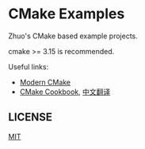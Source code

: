 # CMake Examples

Zhuo's CMake based example projects.

cmake >= 3.15 is recommended.


Useful links:
- [Modern CMake](https://cliutils.gitlab.io/modern-cmake/)
- [CMake Cookbook](https://github.com/dev-cafe/cmake-cookbook), [中文翻译](https://chenxiaowei.gitbook.io/cmake-cookbook/)

## LICENSE

[MIT](./LICENSE)
